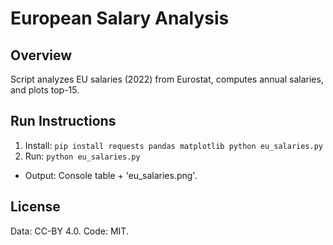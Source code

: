 # European Salary Analysis

## Overview
Script analyzes EU salaries (2022) from Eurostat, computes annual salaries, and plots top-15.

## Run Instructions
1. Install: `pip install requests pandas matplotlib
python eu_salaries.py
`
2. Run: `python eu_salaries.py`
- Output: Console table + 'eu_salaries.png'.

## License
Data: CC-BY 4.0. Code: MIT.
